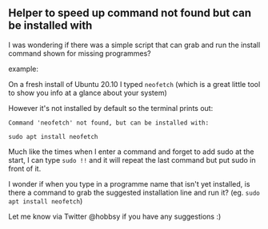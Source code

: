 ## Helper to speed up command not found but can be installed with

I was wondering if there was a simple script that can grab and run the install command shown for missing programmes?


example:

On a fresh install of Ubuntu 20.10 I typed ``neofetch`` (which is a great little tool to show you info at a glance about your system)

However it's not installed by default so the terminal prints out:

```
Command 'neofetch' not found, but can be installed with:

sudo apt install neofetch
```

Much like the times when I enter a command and forget to add sudo at the start, I can type ``sudo !!`` and it will repeat the last command but put sudo in front of it.

I wonder if when you type in a programme name that isn't yet installed, is there a command to grab the suggested installation line and run it? (eg. ``sudo apt install neofetch``)

Let me know via Twitter @hobbsy if you have any suggestions :)
